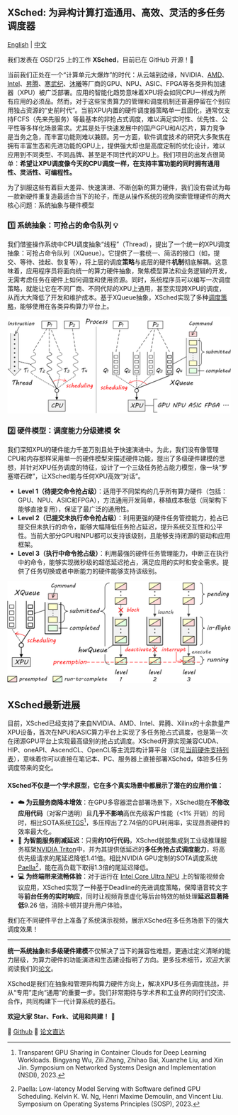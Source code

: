 ## XSched: 为异构计算打造通用、高效、灵活的多任务调度器

[English](xsched-intro-2025-en.md) | [中文](xsched-intro-2025-zh.md)

我们发表在 OSDI'25 上的工作 **XSched**，目前已在 GitHub 开源！🚀

当前我们正处在一个“计算单元大爆炸”的时代：从云端到边缘，NVIDIA、[AMD](https://www.amd.com/en/products/graphics/radeon-ai.html)、[Intel](https://www.intel.com/content/www/us/en/products/details/embedded-processors/core-ultra.html)、[昇腾](https://www.hiascend.com/)、[寒武纪](https://www.cambricon.com/)、[沐曦](https://www.metax-tech.com/)等厂商的GPU、NPU、ASIC、FPGA等各类异构加速器（XPU）被广泛部署。应用的智能化趋势意味着XPU将会如同CPU一样成为所有应用的必须品。然而，对于这些宝贵算力的管理和调度机制还普遍停留在个别应用独占资源的“史前时代”。当前XPU内置的硬件调度器策略单一且固化，通常仅支持FCFS（先来先服务）等最基本的非抢占式调度，难以满足实时性、优先性、公平性等多样化场景需求。尤其是处于快速发展中的国产GPU和AI芯片，算力竞争是当务之急，而丰富功能则难以兼顾。另一方面，软件调度技术的研究大多聚焦在拥有丰富生态和先进功能的GPU上，提供强大却也是高度定制的优化设计，难以应用到不同类型、不同品牌、甚至是不同世代的XPU上。我们项目的出发点很简单：**希望让XPU调度像今天的CPU调度一样，在支持丰富功能的同时拥有通用性、灵活性、可编程性。**


为了驯服这些有着巨大差异、快速演进、不断创新的算力硬件，我们没有尝试为每一款新硬件重复造最适合当下的轮子，而是从操作系统的视角探索管理硬件的两大核心问题：系统抽象与硬件模型

### 1️⃣ 系统抽象：可抢占的命令队列 💡

我们借鉴操作系统中CPU调度抽象“线程”（Thread），提出了一个统一的XPU调度抽象：可抢占命令队列（XQueue）。它提供了一套统一、简洁的接口（如，提交、等待、挂起、恢复等），将上层的调度**策略**与底层的硬件**机制**彻底解耦。这意味着，应用程序员将面向统一的算力硬件抽象，聚焦模型算法和业务逻辑的开发，无需考虑任务在硬件上如何调度和使用资源。同时，系统程序员可以编写一次调度策略，就能让它在不同厂商、不同代际的XPU上通用，甚至实现跨XPU的调度，从而大大降低了开发和维护成本。基于XQueue抽象，XSched实现了多种[调度策略](https://github.com/XpuOS/xsched/blob/main/sched/README.md)，能够使用在各类异构算力平台上。

<div align="center">
<img src="/docs/img/xqueue-abstraction.png" alt="XQueue Abstraction" width="600" />
</div>

### 2️⃣ 硬件模型：调度能力分级建模 🛠️

我们深知XPU的硬件能力千差万别且处于快速演进中。为此，我们没有像管理CPU和内存那样采用单一的硬件模型来描述硬件功能，提出了多级硬件建模的思想，并针对XPU任务调度的特征，设计了一个三级任务抢占能力模型，像一块“罗塞塔石碑”，让XSched能与任何XPU高效“对话”。

- **Level 1（待提交命令抢占级）**：适用于不同架构的几乎所有算力硬件（包括：GPU、NPU、ASIC和FPGA），方法通用开发简单，移植成本极低（同架构下能够直接复用），保证了最广泛的通用性。
- **Level 2（已提交未执行命令抢占级）**：利用更强的硬件任务管控能力，抢占已提交但未执行的命令，能够大幅降低任务抢占延迟，提升系统交互性和公平性。当前大部分GPU和NPU都可以支持该级别，且能够支持闭源的驱动和应用框架。
- **Level 3（执行中命令抢占级）**：利用最强的硬件任务管理能力，中断正在执行中的命令，能够实现微秒级的超低延迟抢占，满足应用的实时和安全需求。提供了任务切换或者中断能力的硬件能够支持该级别。

<div align="center">
<img src="/docs/img/preemption-levels.png" alt="Three preemption levels for XPU scheduling" width="600" />
</div>



## XSched最新进展

目前，XSched已经支持了来自NVIDIA、AMD、Intel、昇腾、Xilinx的十余款量产XPU设备，首次在NPU和ASIC算力平台上实现了多任务抢占式调度，也是第一次在闭源GPU平台上实现最高级别的抢占式调度。XSched开源实现兼容CUDA、HIP、oneAPI、AscendCL、OpenCL等主流异构计算平台（详见[当前硬件支持列表](https://github.com/XpuOS/xsched/blob/main/README.md)），意味着你可以直接在笔记本、PC、服务器上直接部署XSched，体验多任务调度带来的变化。


#### XSched不仅是一个学术原型，它在多个真实场景中都展示了潜在的应用价值：

- **☁️ 为云服务商降本增效**：在GPU多容器混合部署场景下，XSched能在**不修改应用代码**（对客户透明）且**几乎不影响**高优先级客户性能（<1% 开销）的同时，相比SOTA系统[TGS](https://github.com/pkusys/TGS)[^1]，多压榨出了2.74倍的GPU利用率，实现昂贵硬件的效率最大化。
- **🤖 为智能服务削减延迟**：只需**约10行代码**，XSched就能集成到工业级推理服务框架[NVIDIA Triton](https://github.com/triton-inference-server/server)中，并为其提供低延迟的**多任务抢占式调度能力**，将高优先级请求的尾延迟降低1.41倍。相比NVIDIA GPU定制的SOTA调度系统[Paella](https://github.com/eniac/paella)[^2]，能在高负载下取得1.3倍的尾延迟降低。
- **💻 为终端带来流畅体验**：对于运行在 [Intel Core Ultra NPU](https://www.intel.cn/content/www/cn/zh/products/details/processors/core-ultra.html) 上的智能视频会议应用，XSched实现了一种基于Deadline的先进调度策略，保障语音转文字等**前台任务的实时响应**，同时让视频背景虚化等后台特效的帧处理**延迟显著降低**9.26 倍，消除卡顿并提升用户体验。

我们在不同硬件平台上准备了系统演示视频，展示XSched在多任务场景下的强大调度效果！


------

**统一系统抽象**和**多级硬件建模**不仅解决了当下的兼容性难题，更通过定义清晰的能力层级，为算力硬件的功能演进和生态建设指明了方向。更多技术细节，欢迎大家阅读我们的[论文](https://ipads.se.sjtu.edu.cn/_media/publications/xsched-osdi25.pdf)。


XSched是我们在抽象和管理异构算力硬件方向上，解决XPU多任务调度挑战，并从“专用”走向“通用”的重要一步。我们非常期待与学术界和工业界的同行们交流、合作，共同构建下一代计算系统的基石。

**欢迎大家 Star、Fork、试用和共建！** 🙏

🔗 [Github](https://github.com/XpuOS/xsched) 📄 [论文直达](https://ipads.se.sjtu.edu.cn/_media/publications/xsched-osdi25.pdf)


[^1]: Transparent GPU Sharing in Container Clouds for Deep Learning Workloads. Bingyang Wu, Zili Zhang, Zhihao Bai, Xuanzhe Liu, and Xin Jin. Symposium on Networked Systems Design and Implementation (NSDI), 2023.  
[^2]: Paella: Low-latency Model Serving with Software defined GPU Scheduling. Kelvin K. W. Ng, Henri Maxime Demoulin, and Vincent Liu. Symposium on Operating Systems Principles (SOSP), 2023.  
